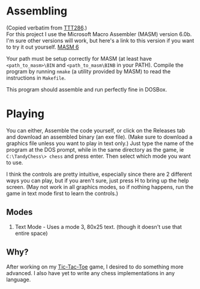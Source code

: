 # Assembling
(Copied verbatim from [TTT286](https://github.com/Magicrafter13/TTT286).)  
For this project I use the Microsoft Macro Assembler (MASM) version 6.0b.
I'm sure other versions will work, but here's a link to this version if you want
to try it out yourself.
[MASM 6](https://winworldpc.com/product/macro-assembler/6x)

Your path must be setup correctly for MASM (at least have `<path_to_masm>\BIN`
and `<path_to_masm\BINB` in your PATH).
Compile the program by running `nmake` (a utility provided by MASM) to read the
instructions in `Makefile`.

This program should assemble and run perfectly fine in DOSBox.

# Playing
You can either, Assemble the code yourself, or click on the Releases tab and
download an assembled binary (an exe file). (Make sure to download a graphics
file unless you want to play in text only.)
Just type the name of the program at the DOS prompt, while in the same directory
as the game, ie `C:\TandyChess\> chess` and press enter. Then select which mode
you want to use.

I think the controls are pretty intuitive, especially since there are 2
different ways you can play, but if you aren't sure, just press H to bring up
the help screen. (May not work in all graphics modes, so if nothing happens, run
the game in text mode first to learn the controls.)

## Modes
1. Text Mode - Uses a mode 3, 80x25 text. (though it doesn't use that entire
space)

## Why?
After working on my [Tic-Tac-Toe](https://github.com/Magicrafter13/TandyChess)
game, I desired to do something more advanced. I also have yet to write any
chess implementations in any language.
